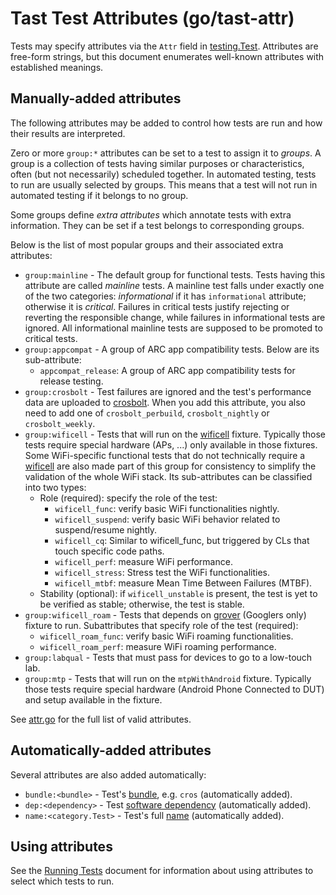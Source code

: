 # Tast Test Attributes (go/tast-attr)

Tests may specify attributes via the `Attr` field in [testing.Test]. Attributes
are free-form strings, but this document enumerates well-known attributes with
established meanings.

## Manually-added attributes

The following attributes may be added to control how tests are run and how their
results are interpreted.

Zero or more `group:*` attributes can be set to a test to assign it to
*groups*. A group is a collection of tests having similar purposes or
characteristics, often (but not necessarily) scheduled together.
In automated testing, tests to run are usually selected by groups.
This means that a test will not run in automated testing if it belongs
to no group.

Some groups define *extra attributes* which annotate tests with extra
information. They can be set if a test belongs to corresponding groups.

Below is the list of most popular groups and their associated extra attributes:

*   `group:mainline` - The default group for functional tests. Tests having
    this attribute are called *mainline* tests. A mainline test falls under
    exactly one of the two categories: *informational* if it has `informational`
    attribute; otherwise it is *critical*.
    Failures in critical tests justify rejecting or reverting the responsible
    change, while failures in informational tests are ignored.
    All informational mainline tests are supposed to be promoted to critical
    tests.
*   `group:appcompat` - A group of ARC app compatibility tests.
    Below are its sub-attribute:
     * `appcompat_release`: A group of ARC app compatibility tests for release testing.
*   `group:crosbolt` - Test failures are ignored and the test's performance data
    are uploaded to [crosbolt]. When you add this attribute, you also need to
    add one of `crosbolt_perbuild`, `crosbolt_nightly` or `crosbolt_weekly`.
*   `group:wificell` - Tests that will run on the [wificell] fixture. Typically
    those tests require special hardware (APs, ...) only available in those
    fixtures. Some WiFi-specific functional tests that do not technically
    require a [wificell] are also made part of this group for consistency to
    simplify the validation of the whole WiFi stack.
    Its sub-attributes can be classified into two types:
    *  Role (required): specify the role of the test:
       *  `wificell_func`: verify basic WiFi functionalities nightly.
       *  `wificell_suspend`: verify basic WiFi behavior related to
          suspend/resume nightly.
       *  `wificell_cq`: Similar to wificell_func, but triggered by CLs that
          touch specific code paths.
       *  `wificell_perf`: measure WiFi performance.
       *  `wificell_stress`: Stress test the WiFi functionalities.
       *  `wificell_mtbf`: measure Mean Time Between Failures (MTBF).
    *  Stability (optional): if `wificell_unstable` is present, the test is yet
       to be verified as stable; otherwise, the test is stable.
*   `group:wificell_roam` - Tests that depends on [grover] (Googlers only) fixture to run.
    Subattributes that specify role of the test (required):
    *  `wificell_roam_func`: verify basic WiFi roaming functionalities.
    *  `wificell_roam_perf`: measure WiFi roaming performance.
*   `group:labqual` - Tests that must pass for devices to go to a low-touch lab.
*   `group:mtp` - Tests that will run on the `mtpWithAndroid` fixture. Typically
    those tests require special hardware (Android Phone Connected to DUT) and setup
    available in the fixture.

See [attr.go] for the full list of valid attributes.

## Automatically-added attributes

Several attributes are also added automatically:

*   `bundle:<bundle>` - Test's [bundle], e.g. `cros` (automatically added).
*   `dep:<dependency>` - Test [software dependency] (automatically added).
*   `name:<category.Test>` - Test's full [name] (automatically added).

## Using attributes

See the [Running Tests] document for information about using attributes to
select which tests to run.

[testing.Test]: https://godoc.org/chromium.googlesource.com/chromiumos/platform/tast.git/src/chromiumos/tast/testing#Test
[crosbolt]: https://crosbolt.teams.x20web.corp.google.com/prod/crosbolt/index.html
[wificell]: https://chromium.googlesource.com/chromiumos/third_party/autotest/+/main/docs/wificell.md
[grover]: https://docs.google.com/document/d/1klnkcEpbG6_0BKeLXEN9ST13-w8gcNYG1xH80dlvt7U/edit# (Googlers only)
[attr.go]: https://chromium.googlesource.com/chromiumos/platform/tast/+/refs/heads/main/src/chromiumos/tast/internal/testing/attr.go
[bundle]: overview.md#Test-bundles
[software dependency]: test_dependencies.md
[name]: writing_tests.md#Test-names
[Running Tests]: running_tests.md
